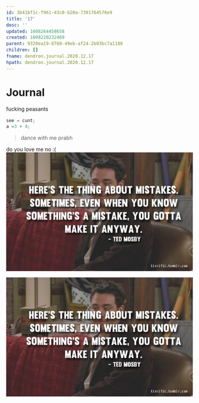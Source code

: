 ```yaml
---
id: 3b41bf1c-f961-43c0-b20a-7391764576e9
title: '17'
desc: ''
updated: 1608264458658
created: 1608220232469
parent: 9320ea19-8760-49eb-af24-2b93bc7a1188
children: []
fname: dendron.journal.2020.12.17
hpath: dendron.journal.2020.12.17
---
```

# Journal

fucking peasants

```cpp
see = cunt;
a =3 + 4;
```

> dance with me
> prabh

do you love me
no :( 
![let see what is here](/assets/images/2020-12-18-08-42-07.png)

![](/assets/images/2020-12-18-09-18-00.png)

